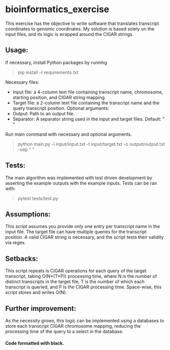 # bioinformatics_exercise
This exercise has the objective to write software that translates transcript coordinates to genomic coordinates.
My solution is based solely on the input files, and its logic is wrapped around the CIGAR strings.

## Usage:
If necessary, install Python packages by running
> pip install -r requirements.txt

Necessary files:
- Input file: a 4-column text file containing transcript name, chromosome, starting position, and CIGAR string mapping.
- Target file: a 2-column text file containing the transcript name and the query transcript position.
Optional arguments:
- Output: Path to an output file.
- Separator: A separator string used in the input and target files. Default: "    "

Run main command with necessary and optional arguments.
> python main.py -i input/input.txt -t input/target.txt -o output/output.txt -sep "    "

## Tests:
The main algorithm was implemented with test driven development by asserting the example outputs with the example inputs.
Tests can be ran with:
> pytest tests/test.py

## Assumptions:
This script assumes you provide only one entry per transcript name in the input file.
The target file can have multiple queries for the transcript position.
A valid CIGAR string is necessary, and the script tests their validity via regex.

## Setbacks:
This script repeats is CIGAR operations for each query of the target transcript, taking O(N*(T*P)) processing time, where N is the number of distinct transcripts in the target file, T is the number of which each transcript is queried, and P is the CIGAR processing time.
Space-wise, this script stores and writes O(N).

## Further improvement:
As the necessity grows, this logic can be implemented using a databases to store each transcript CIGAR chromosome mapping, reducing the processing time of the query to a select in the database.

#### Code formatted with black.
